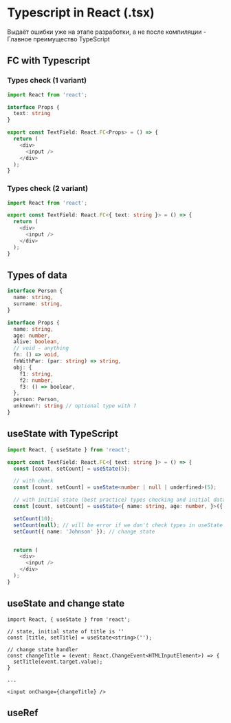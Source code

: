 # Typescript in React (.tsx)

Выдаёт ошибки уже на этапе разработки, а не после компиляции - Главное преимущество TypeScript

## FC with Typescript

### Types check (1 variant)

```ts
import React from 'react';

interface Props {
  text: string
}

export const TextField: React.FC<Props> = () => {
  return (
    <div>
      <input />
    </div>
  );
}
```

### Types check (2 variant)

```ts
import React from 'react';

export const TextField: React.FC<{ text: string }> = () => {
  return (
    <div>
      <input />
    </div>
  );
}
```

## Types of data

```ts
interface Person {
  name: string,
  surname: string,
}

interface Props {
  name: string,
  age: number,
  alive: boolean,
  // void - anything
  fn: () => void,
  fnWithPar: (par: string) => string,
  obj: {
    f1: string,
    f2: number,
    f3: () => boolear, 
  },
  person: Person,
  unknown?: string // optional type with ?
}
```

## useState with TypeScript

```ts
import React, { useState } from 'react';

export const TextField: React.FC<{ text: string }> = () => {
  const [count, setCount] = useState(5);

  // with check
  const [count, setCount] = useState<number | null | underfined>(5);

  // with initial state (best practice) types checking and initial data
  const [count, setCount] = useState<{ name: string, age: number, }>({ name: 'John', age: 35 });

  setCount(10);
  setCount(null); // will be error if we don't check types in useState
  setCount({ name: 'Johnson' }); // change state


  return (
    <div>
      <input />
    </div>
  );
}
```

## useState and change state

```tsx
import React, { useState } from 'react';

// state, initial state of title is ''
const [title, setTitle] = useState<string>('');

// change state handler
const changeTitle = (event: React.ChangeEvent<HTMLInputElement>) => {
  setTitle(event.target.value);
}

...

<input onChange={changeTitle} />
```

## useRef